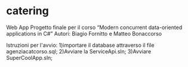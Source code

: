 # catering
Web App
  Progetto finale per il corso “Modern concurrent data-oriented applications in C#”
    Autori: Biagio Fornitto e Matteo Bonaccorso

Istruzioni per l'avvio:
  1)importare il database attraverso il file agenziacatcorso.sql;
  2)Avviare la ServiceApi.sln;
  3)Avviare SuperCoolApp.sln;
